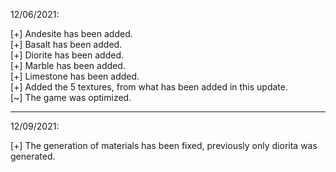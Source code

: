 12/06/2021:

[+] Andesite has been added.   
[+] Basalt has been added.    
[+] Diorite has been added.    
[+] Marble has been added.    
[+] Limestone has been added.   
[+] Added the 5 textures, from what has been added in this update.    
[~] The game was optimized.    

-------------------------

12/09/2021:

[+] The generation of materials has been fixed, previously only diorita was generated.    

